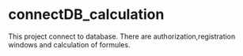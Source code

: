 # connectDB_calculation
This project connect to database. There are authorization,registration windows and calculation of formules.
